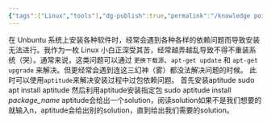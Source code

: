 ```yaml
---
{"tags":["Linux","tools"],"dg-publish":true,"permalink":"/knowledge point/Linux/apt解决依赖版本冲突/","dgPassFrontmatter":true}
---
```


在 Unbuntu 系统上安装各种软件时，经常会遇到各种各样的依赖问题而导致安装无法进行。我作为一枚 Linux 小白正深受其苦，经常越弄越乱导致不得不重装系统（哭）。通常来说，这类问题可以通过 `更换下载源`、`apt-get update` 和 `apt-get upgrade` 来解决。但更经常会遇到连这三幻神（雾）都没法解决问题的时候。
此时可以使用`aptitude`来解决安装过程中过包依赖问题。
首先安装aptitude
	sudo apt install aptitude
然后利用aptitude安装指定包
	sudo aptitude install *package_name*
aptitude会给出一个solution，阅读solution如果不是我们想要的就输入n，aptitude会给出别的solution，直到给出我们需要的solution。